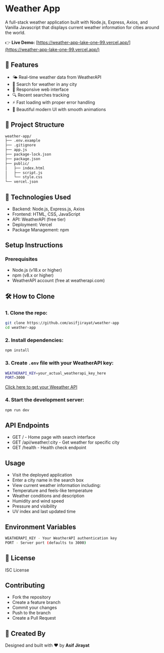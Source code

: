 # Weather App

A full-stack weather application built with Node.js, Express, Axios, and Vanilla Javascript that displays current weather information for cities around the world.

👉 **Live Demo:** [https://weather-app-lake-one-99.vercel.app/](https://weather-app-lake-one-99.vercel.app/)

## 🌟 Features

- 🌤️ Real-time weather data from WeatherAPI
- 📍 Search for weather in any city
- 📱 Responsive web interface
- 🔍 Recent searches tracking
- ⚡ Fast loading with proper error handling
- 🎨 Beautiful modern UI with smooth animations

## 📁 Project Structure

```bash
weather-app/
├── .env.example
├── .gitignore
├── app.js
├── package-lock.json
├── package.json
├── public/
│   ├── index.html
│   ├── script.js
│   └── style.css
└── vercel.json

```

## 🚀 Technologies Used

- Backend: Node.js, Express.js, Axios
- Frontend: HTML, CSS, JavaScript
- API: WeatherAPI (free tier)
- Deployment: Vercel
- Package Management: npm

## Setup Instructions

### Prerequisites

- Node.js (v18.x or higher)
- npm (v8.x or higher)
- WeatherAPI account (free at weatherapi.com)

## 🛠 How to Clone

### 1. Clone the repo:

```bash
git clone https://github.com/asifjirayat/weather-app
cd weather-app
```

### 2. Install dependencies:

```bash
npm install
```

### 3. Create `.env` file with your WeatherAPI key:

```bash
WEATHERAPI_KEY=your_actual_weatherapi_key_here
PORT=3000
```

[Click here to get your Weeather API](https://www.weatherapi.com/)

### 4. Start the development server:

```bash
npm run dev
```

## API Endpoints

- GET / - Home page with search interface
- GET /api/weather/:city - Get weather for specific city
- GET /health - Health check endpoint

## Usage

- Visit the deployed application
- Enter a city name in the search box
- View current weather information including:
- Temperature and feels-like temperature
- Weather conditions and description
- Humidity and wind speed
- Pressure and visibility
- UV index and last updated time

## Environment Variables

```bash
WEATHERAPI_KEY - Your WeatherAPI authentication key
PORT - Server port (defaults to 3000)
```

## 📄 License

ISC License

## Contributing

- Fork the repository
- Create a feature branch
- Commit your changes
- Push to the branch
- Create a Pull Request

## 🙌 Created By

Designed and built with ❤️ by **Asif Jirayat**
